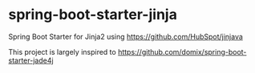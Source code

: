 spring-boot-starter-jinja
=========================

Spring Boot Starter for Jinja2 using https://github.com/HubSpot/jinjava

This project is largely inspired to https://github.com/domix/spring-boot-starter-jade4j
